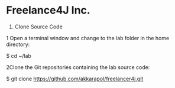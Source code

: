 # Freelance4J Inc.

1. Clone Source Code

1 Open a terminal window and change to the lab folder in the home directory:

$ cd ~/lab

2Clone the Git repositories containing the lab source code:

$ git clone https://github.com/akkarapol/freelancer4j.git
